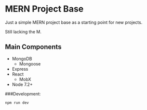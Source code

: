 # MERN Project Base
Just a simple MERN project base as a starting point for new projects.

Still lacking the M.

## Main Components
- MongoDB
	- Mongoose
- Express
- React
	- MobX
- Node 7.2+

###Development:
```bash
npm run dev
```
